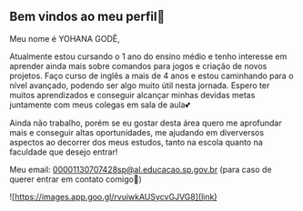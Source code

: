 ## Bem vindos ao meu perfil​​🩷​

Meu nome é YOHANA GODÊ,

Atualmente estou cursando o 1 ano do ensino médio e tenho interesse em aprender ainda mais sobre comandos para jogos e criação de novos projetos. Faço curso de inglês a mais de 4 anos e estou caminhando para o nível avançado, podendo ser algo muito útil nesta jornada. Espero ter muitos aprendizados e conseguir alcançar minhas devidas metas juntamente com meus colegas em sala de aula​💕​

Ainda não trabalho, porém se eu gostar desta área quero me aprofundar mais e conseguir altas oportunidades, me ajudando em diverversos aspectos ao decorrer dos meus estudos, tanto na escola quanto na faculdade que desejo entrar!

Meu email: 00001130707428sp@al.educacao.sp.gov.br (para caso de querer entrar em contato comigo​🤗​)

![https://images.app.goo.gl/rvuiwkAUSycvGJVG8](link)
